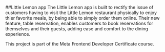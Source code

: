 ##Little Lemon app
The Little Lemon app is built to rectify the issue of customers having to visit the Little Lemon restaurant physically to enjoy thier favorite meals, by being able to simply order them online. Their new feature, table reservation, enables customers to book reservations for themselves and their guests, adding ease and comfort to the dining experience.

This project is part of the Meta Frontend Developer Certificate course.

